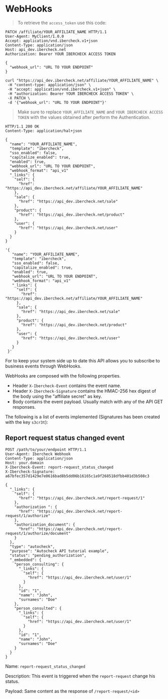 # WebHooks

> To retrieve the `access_token` use this code:

```http
PATCH /affiliate/YOUR_AFFILIATE_NAME HTTP/1.1
User-Agent: MyClient/1.0.0
Accept: application/vnd.ibercheck.v1+json
Content-Type: application/json
Host: api_dev.ibercheck.net
Authorization: Bearer YOUR IBERCHECK ACCESS TOKEN

{
  "webhook_url": "URL TO YOUR ENDPOINT"
}
```

```shell
curl "https://api_dev.ibercheck.net/affiliate/YOUR_AFFILIATE_NAME" \
 -H "content-type: application/json" \
 -H "accept: application/vnd.ibercheck.v1+json" \
 -H "authorization: Bearer YOUR IBERCHECK ACCESS TOKEN" \
 -X PATCH \
 -d '{"webhook_url": "URL TO YOUR ENDPOINT"}'
```

> Make sure to replace `YOUR_AFFILIATE_NAME` and `YOUR IBERCHECK ACCESS TOKEN` with the values obtained after perform
> the Authentication.

```http
HTTP/1.1 200 OK
Content-Type: application/hal+json

{
  "name": "YOUR_AFFILIATE_NAME",
  "template": "ibercheck",
  "sso_enabled": false,
  "capitalize_enabled": true,
  "enabled": true,
  "webhook_url": "URL TO YOUR ENDPOINT",
  "webhook_format": "api_v1"
  "_links": {
    "self": {
      "href": "https://api_dev.ibercheck.net/affiliate/YOUR_AFFILIATE_NAME"
    },
    "sale": {
      "href": "https://api_dev.ibercheck.net/sale"
    },
    "product": {
      "href": "https://api_dev.ibercheck.net/product"
    },
    "user": {
      "href": "https://api_dev.ibercheck.net/user"
    }
  }
}
```

```shell
'{
   "name": "YOUR_AFFILIATE_NAME",
   "template": "ibercheck",
   "sso_enabled": false,
   "capitalize_enabled": true,
   "enabled": true,
   "webhook_url": "URL TO YOUR ENDPOINT",
   "webhook_format": "api_v1"
   "_links": {
     "self": {
       "href": "https://api_dev.ibercheck.net/affiliate/YOUR_AFFILIATE_NAME"
     },
     "sale": {
       "href": "https://api_dev.ibercheck.net/sale"
     },
     "product": {
       "href": "https://api_dev.ibercheck.net/product"
     },
     "user": {
       "href": "https://api_dev.ibercheck.net/user"
     }
   }
 }'
```

For to keep your system side up to date this API allows you to subscribe to business events through WebHooks.

WebHooks are composed with the following properties.

* Header `X-Ibercheck-Event` contains the event name.
* Header `X-Ibercheck-Signature` contains the HMAC-256 hex digest of the body using the "affiliate secret" as key.
* Body contains the event payload. Usually match with any of the API GET responses.

The following is a list of events implemented (Signatures has been created with the key `s3cr3t`):

## Report request status changed event

```http
POST /path/to/your/endpoint HTTP/1.1
User-Agent: Ibercheck Webhook
Content-Type: application/json
Host: your.domain
X-Ibercheck-Event: report-request_status_changed
X-Ibercheck-Signature: a67bfec357d1429e7e0616bad8b5dd06b16165c1a9f268518dfbb401d3b508c3

{
  "_links": {
    "self": {
      "href": "https://api_dev.ibercheck.net/report-request/1"
    },
    "authorization ": {
      "href": "https://api_dev.ibercheck.net/report-request/1/authorize"
    },
    "authorization_document": {
      "href": "https://api_dev.ibercheck.net/report-request/1/authorize/document"
    }
  },
  "type": "autocheck",
  "purpose": "Autocheck API tutorial example",
  "status": "pending_authorization",
  "_embedded": {
    "person_consulting": {
      "_links": {
        "self": {
          "href": "https://api_dev.ibercheck.net/user/1"
        }
      },
      "id": "1",
      "name": "John",
      "surnames": "Doe"
    },
    "person_consulted": {
      "_links": {
        "self": {
          "href": "https://api_dev.ibercheck.net/user/1"
        }
      },
      "id": "1",
      "name": "John",
      "surnames": "Doe"
    }
  }
}
```

Name: `report-request_status_changed`

Description: This event is triggered when the `report-request` change his status.

Payload: Same content as the response of `/report-request/<id>`
